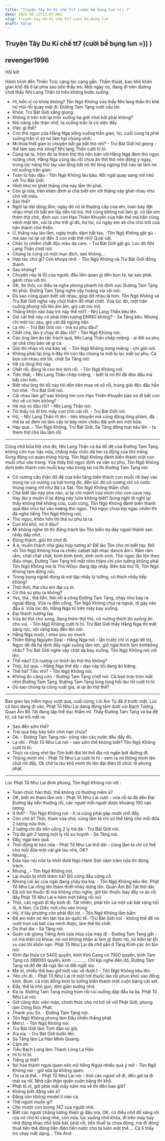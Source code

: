 ```yaml
---
title: "Truyện Tây Du Kí chế tt7 (cười bể bụng lun =)) )"
date: 2025-06-12T12:07:06Z
slug: truyen-tay-du-ki-che-tt7-cuoi-be-bung-lun
draft: false
---
```


## Truyện Tây Du Kí chế tt7 (cười bể bụng lun =)) )

## revenger1996

Hồi kết



Hành trình đến Thiên Trúc càng lúc càng gần. Thấm thoát, bao khó khăn gian khổ đã ở lại phía sau bốn thầy trò.
Một ngày nọ, đang đi trên đường chợt thấy Nhị Lang Thần từ trên không bước xuống.
- Hi, bốn vị có khỏe không?
Tôn Ngộ Không vừa thấy Nhị lang thần thì khẽ hừ mũi rồi quay mặt đi.
Đường Tam Tạng cười cầu tài:
- Khỏe.
Trư Bát Giới xẵng giọng:
- Không ở trên trời lại trốn xuống hạ giới chơi bời phải không?
- Nói năng cẩn thận nhớ, ta xuống trần là có việc đấy.
- Việc gì thế?
- Con thỏ ngọc của Hằng Nga xổng xuống trần gian, hừ, cuối cùng ta phải xuống trần vì sợ nó làm hại chúng sinh.
- Mi thừa thời gian lo chuyện bắt gà bắt thỏ nhỉ? - Trư Bát Giới hừ giọng - thế làm sao mà sổng?
Nhị lang Thần cười hì hì:
- Cũng tại ta, hôm đó ta thèm thịt thỏ nên bàn với Hằng Nga đem thỏ ngọc nướng chơi, Hằng Nga cũng lâu rồi chưa ăn thịt thỏ nên đồng ý ngay, trong lúc nàng thò tay vào lồng bắt nó thì lóng ngóng thế nào lại làm nó rơi xuống trần gian.
- Toàn lũ hậu đậu - Tôn Ngộ Không làu bàu.
Rồi ngài quay sang nói nhỏ với Trư Bát Giới:
- Hình như mi ghét thằng cha này lắm thì phải.
- Còn gì nữa, trên thiên đình ai chả biết em với thằng này ghét nhau như chó với mèo.
- Sao thế?
- Nghĩ lại dài dòng lắm, ngày đó nó là thượng cấp của em, toàn bày đặt nhậu nhẹt rồi bắt em lấy tiền túi trả, thế cũng không nói làm gì, có lần em thèm thịt chó, định xực con Hạo Thiên Khuyển của hắn thế mà hắn cũng vênh mặt lên, nói là chó trời gì đó, hừ hừ, có ngày em sẽ cho chó trời của hắn thành chó thiến.
- Ừ, thằng này láo lắm, ngày trước dám bắt tao, -Tôn Ngộ Không gật gù - mà sao nó lại có đến 3 con mắt thế nhỉ? Quái vật.
- Chắc bị nhiễm chất độc màu da cam. - Trư Bát Giới gật gù.
Lúc đó Nhị Lang Thần chợt nói:
- Chúng ta cùng có một mục đích, sao không...
- Hợp tác chứ gì? Còn khuya nhớ. - Tôn Ngộ Không và Trư Bát Giới đồng thanh.
- Sao không?
- Chuyện này là lỗi của ngươi, đâu liên quan gì đến bọn ta, tại sao phải gánh chịu với mi.
- OK, thì thôi, có điều ta nghe phong phanh nó định xực Đường Tam Tạng thì phải.
Đường Tam Tạng nghe vậy hoảng vía vội nói:
- Dù sao cũng quen biết với nhau, giúp đỡ nhau là hơn.
Tôn Ngộ Không và Trư Bát Giới nghe vậy chửi thầm đồ nhát chết.
Vừa lúc đó, một trận cuồng phong nổi lên ầm ầm, gió cát mù mịt.
- Thằng khốn nào bày trò này thế nhỉ? - Nhị Lang Thần kêu lên.
- Gió cát thế này có phải hiện tượng ENINO không? - Sa Tăng kêu.
Nhưng chỉ một lúc sau, gió cát đã ngừng hẳn.
- Lạ nhỉ. - Trư Bát Giới nói - mà sư phụ đâu?
- Chết cha, lão ý chạy đi đâu rồi? - Tôn Ngộ Không nói.
- Các ông làm ăn tắc trách quá, Nhị Lang Thần chép miệng - ai đời sư phụ lại chả chịu bảo vệ gì cả.
- Giỏi thì nhào vô mà bảo vệ. - Tôn Ngộ Không nóng miệng - chỉ giỏi nói.
- Không phải tại ông ở đây thì còn lâu chúng ta mới bị lạc mất sư phụ.
Cả bọn cãi nhau om tỏi, chợt Sa Tăng nói:
- Hê có lông thỏ này.
- Chết rồi, đúng là con thỏ tinh rồi. - Tôn Ngộ Không nói.
- Tiếc thật, - Nhị Lang Thần chép miệng, - biết là nó thì đã đón đầu mà bắt còn hơn.
- Biết như ông thì tối này tôi dồn tiên mua vé số rồi, trúng giải độc đắc hẳn hoi nhé. -Trư Bát Giới nói.
- Cãi nhau làm gì? sao không tìm con Hạo Thiên Khuyển bảo nó đi bắt con thỏ về có hơn không?
- Hê mà nó đâu rồi? - Nhị Lang Thần nói.
- Tôi thấy nó đi tìm mấy con chó cái rồi. - Trư Bát Giới nói.
- Hừ, - Nhị Lang Thần rít lên - tiên khuyển mà cũng động lòng phàm, đã thế ta sẽ đem nó làm cầy tơ bảy món chiêu đãi anh em một bữa.
- Hay quá. - Tôn Ngộ Không, Trư Bát Giới, Sa Tăng đồng loạt kêu lên - ta thèm thịt chó lâu lắm rồi.
* * *
Cũng nhờ bữa thịt chó đó, Nhị Lang Thần và ba đồ đệ của Đường Tam Tạng không còn hục hặc nữa, chẳng mấy chốc đã tìm ra động của thỏ trắng.
Song động cơ quan trùng trùng, Tôn Ngộ Không đành biến thành một con muỗi chui vào trong.
Vừa thấy thỏ ngọc định ve vãn sư phụ, Tôn Ngộ Không định biến thành con muỗi bay vào trong tai nó thì Đường Tam Tạng nói:
- Cô nương cẩn thận đồ đệ của bần tăng biến thành con muỗi rồi bay vào trong tai cô nương ca hát trong đó, đến lúc đó cô nương chỉ có nước thủng màng nhĩ như Bà La Sát.
Tôn Ngộ Không thầm chửi:
- Chả biết lão này phe nào, ai lại chỉ mánh của mình cho con cave này. Hay lão ý muốn ở lại động này luôn không biết?
Song nghĩ đi nghĩ lại thầy không thể không cứu, cuối cùng, Tôn Ngộ Không đành biến thành quả đảo chui tọt vào miệng thỏ ngọc.
Thỏ ngọc chưa kịp ngạc nhiên thì đã nghe tiếng Tôn Ngộ Không nói;
- Thỏ ngọc, khôn hồn thì thả sư phụ ta ra.
- Con khỉ khô, mi ở đâu?
- Mi không nghe lời thì đừng trách lão Tôn biến dạ dày ngươi thành sàn nhẩy đấy nhớ.
- Đừng thách, giỏi thì chơi đi.
- Á à, muốn thách nhà giàu húp tương à? Để lão Tôn cho mi biết tay.
Nói rồi Tôn Ngộ Không hóa ra chiếc catset bật nhạc dance ầm ĩ.
Rầm rầm rầm, chát chát chát, binh binh binh, xình xình xinh.
Thỏ ngọc lăn lộn theo điệu nhạc, Đường Tam Tạng trố mắt nhìn thậm chí còn tưởng không phải Tôn Ngộ Không mà là Thỏ NGọc đang tập nhẩy.
Đến bài thứ 15, Tôn Ngộ Không tạm dừng nói;
- Trong bụng ngươi đúng là nơi tập nhẩy lý tưởng, có thích nhẩy tiếp không?
- Thôi thôi, tha cho em đại ca ơi.
- Có thả sư phụ ra không?
- Yes, thả , thả liền.
Nói rồi ả cõng Đường Tam Tạng, chạy như bay ra ngoài động.
Vừa ra đến cổng, Tôn Ngộ Không chui ra ngoài, dí gậy vào đầu ả.
Vừa lúc đó, Hằng Nga từ trên mây bay xuống.
- Đại thánh nương tay.
- Vừa ăn thịt chó xong, đang thèm thịt thỏ, cô nương thích thì xuống ăn cho vui. - Tôn Ngộ Không cười hi hi.
Trư Bát Giới thấy Hằng Nga thì mắt sáng rực, vội vàng bay đến lên nói:
- Hằng Nga muội, i miss you so much.
- Thiên Bồng Nguyên Sóai - Hằng Nga nói - lần trước chỉ vì ngài dê tôi, Ngọc đế đã hạ lệnh đầy ngài xuống làm lợn, giờ ngài thích làm kinhkông chắc?
Trư Bát Giới nghe vậy chột dạ bay xuống.
Tôn Ngộ Không nói với lên:
- Thế nào? Cô nương có thích ăn thịt thỏ không?
- Thôi, bỏ qua. - Hằng Nga thở dài - dạo này tôi đang ăn kiêng.
- Thế hả? Tiếc nhỉ? - Tôn Ngộ Không nói.
- Không ăn càng còn - Đường Tam Tạng chợt nói.
Cả bọn trợn tròn mắt nhìn Đường Tam Tạng, Đường Tam Tạng lúng túng hồi lâu rồi cười hì hì:
- Dù sao chúng ta cũng xuất gia, ai lại ăn thịt thế?
* * *
Bao gian lao hiểm nguy vượt qua, cuối cùng, Lôi Âm Tự đã ở trước mặt.
Lúc cả bọn đang đi vào, Phật Tổ Như Lai đang đứng tắm dưới vòi Bạch Tượng, Quan Âm Bồ Tát đang tập thể dục thẩm mĩ.
Thấy Đường Tam Tạng và ba đệ tử, cả hai trố mắt ra:
- Sao đến sớm thế?
- Trải qua bảy bảy bốn chín nạn chưa?
- Ok. - Đường Tam Tạng nói- công văn các nước đều đầy đủ.
- Lạ nhỉ - Phật Tổ Như Lai nói - sao sớm thế không biết?
Tôn Ngộ Không cười hì hì:
- Thực ra cũng nhờ lão Tôn biết đút lót thổ địa rút ngắn bớt đường đi.
- Thông minh nhỉ - Phật Tổ Như Lai cười hì hì - xem ra mi thông minh lên chút rồi đấy, Ok chờ ta lau khô mình thì lên đại điện tổ chức lễ phong phật.
* * *
Lúc Phật Tổ Như Lai đính phong, Tôn Ngộ Không nói với :
- Toàn chức hão thôi, thế không có thưởng mềm à?
- OK, biết mi tham lắm mờ - Phật Tổ Như Lai cười - vừa rồi ta đã đến Đại Đường lấy tiền thưởng rồi, các ngươi mỗi người được khoảng 100 vạn lượng.
- Ít thế? - Tôn Ngộ Không nói - ít ra cũng phải gấp mười chỗ đấy.
- Còn chê à? Thôi, tham vừa chứ, cùng lắm ta chỉ có thể tăng cho mỗi đứa 2 lượng nữa thôi.
- 2 lượng chỉ đủ tiền uống 2 ly trà đá - Trư Bát Giới nói.
- Trà đá giờ 2 lượng một ly rồi sư huynh - Sa Tăng nói.
- Đấy, ngài keo quá.
- Thôi đừng kì kèo nữa - Phật Tổ Như Lai thở dài - cũng lắm ta chỉ có thể cho mỗi đứa một cái giẻ lau nhà, OK?
- Nhưng...
- Đứa nào nói nữa ta nhốt dưới Ngũ Hành Sơn năm trăm nữa thì đừng trách.
- Nhưng...- Tôn Ngộ Không nói.
- Lại muốn bị nhốt thêm hả? Đồ cứng đầu cứng cổ.
- Nhưng cái áo của ngài đang cháy kia kìa. - Tôn Ngộ Không kêu lên.
Phật Tổ Như Lai rống lên thảm thiết nhảy dựng lên.
Quan Âm Bồ Tát thở dài:
- Đã nói bỏ thuốc đi mà không chịu nghe, giờ tàn thuốc bay đầy ra áo rồi đấy.Phật Tổ Như Lai e hèm một tiếng rồi nói:
- Thôi, các ngươi đi lấy kinh đi.
Tất nhiên, phải tốn cả một cái bát vàng hối lộ, A Nan, Ca Diếc mới cho vào trong
- Hừ, ở tây phương còn phải đút lót. - Tôn Ngộ Không lầm bầm
- Để em kiện nó lên tận tòa án quốc tế. -Trư Bát Giới nói - không thể để nó nuốt trọn cái bát của mình được, làm thế thì chết.
- Do that die - Sa Tăng nói.
- Quên cái giọng Tiếng Anh nửa mùa của mày đi - Đường Tam Tạng gắt - có mà kiện củ khoai, nó nói không nhận ai làm gì được nó, nó kiện lại tội vu cáo thì khốn nạn.
Phật Tổ Như Lai đã chờ sẵn ở Tàng Kinh các ôn tồn nói:
- Kinh đại thừa có 5400 quyển, kinh Kim Cang có 7900 quyển, kinh Tam Tạng có 389000 quyển, kinh ............
Chỉ kịp nghe đến đó, Đường Tam Tạng và đồ đệ đã ngã lăn ra đất ngất xỉu.
- Mẹ ơi, nhiều thế bao giờ mới vác về được? - Tôn Ngộ Không kêu lên.
- Yên chí đi. - Phật Tổ Như Lai rít một hơi thuốc lào rồi phun khói vào đống kinh.
Bùm. cả một đống kinh to tướng biến thành một cuộn băng cát sét.
- Đấy, thế là nhỏ gọn, đơn giản sướng nhớ.
- Đa tạ.
Đường Tam Tạng mừng húm rồi cúi xuống dập đầu lia lịa.
Phật Tổ Như Lai nói:
- Giờ công đức viên mãn, chính thức cho mi trở về với Phật Giới, phong làm Công Đức Phật.
- Thank you Sir. - Đường Tam Tạng nói.
- Tôn Ngộ Không phong làm Đấu chiến thắng phật.
- Merci. - Tôn Ngộ Không nói.
- Trư Bát Giới làm Tịnh đàn sứ giả.
- Xia xìa. - Trư Bát Giới bước lên.
- Sa Tăng làm La Hán Minh Quang.
- Cám ơn.
- Tiểu Bạch Long làm Thanh Long La Hán.
- Hí hí hí hí.
- Tiếng gì thế?
- Nó hóa thành ngựa quen nên nói tiếng Ngựa nhiều quá ý mờ - Tôn Ngộ Không nói - giờ sửa lại không quen.
- Thì ra là thế. - Phật Tổ Như Lai nói - thôi các ngươi về đi, đến giờ ta đi mát xa rồi. Nhờ cẩn thận quên cuộn băng thì khổ.
- Phật tổ ơi, giờ phải mất mấy năm mà về thì đến bao giờ?
- Không biết đằng vân à?
- Đằng vân không model tí nào cả.
- Thế ngươi muốn gì?
- Cho mượn con boing 747 của người nhé.
- Biết các ngươi chẳng lương thiện gì đâu mà, OK, có điều nhớ đổ xăng rồi rửa nó cho kĩ càng nhé, còn nữa, lúc xuống nhớ khóa, đi trên máy bay nhớ đừng khạc nhổ bữa bãi, phải rồi, tiền thuế ta chưa đóng, mà đi đóng thuế tiện thể đóng tiền điện tiền nước cho ta luôn một thể....
Cả 5 thầy trò chạy mất dạng... 
The And